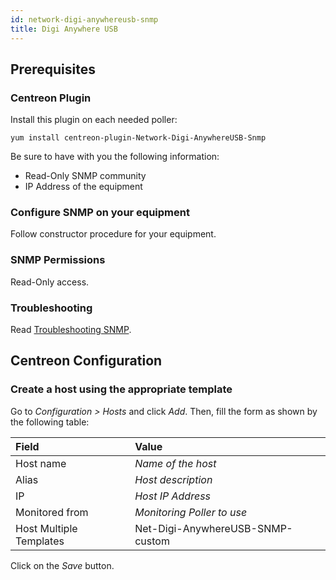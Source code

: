```yaml
---
id: network-digi-anywhereusb-snmp
title: Digi Anywhere USB
---
```


## Prerequisites

### Centreon Plugin

Install this plugin on each needed poller:

``` shell
yum install centreon-plugin-Network-Digi-AnywhereUSB-Snmp
```

Be sure to have with you the following information:

  - Read-Only SNMP community
  - IP Address of the equipment

### Configure SNMP on your equipment

Follow constructor procedure for your equipment.

### SNMP Permissions

Read-Only access.

### Troubleshooting

Read [Troubleshooting
SNMP](../tutorials/troubleshooting-plugins#snmp-checks).

## Centreon Configuration

### Create a host using the appropriate template

Go to *Configuration \> Hosts* and click *Add*. Then, fill the form as shown by
the following table:

| Field                   | Value                            |
| :---------------------- | :------------------------------- |
| Host name               | *Name of the host*               |
| Alias                   | *Host description*               |
| IP                      | *Host IP Address*                |
| Monitored from          | *Monitoring Poller to use*       |
| Host Multiple Templates | Net-Digi-AnywhereUSB-SNMP-custom |

Click on the *Save* button.
